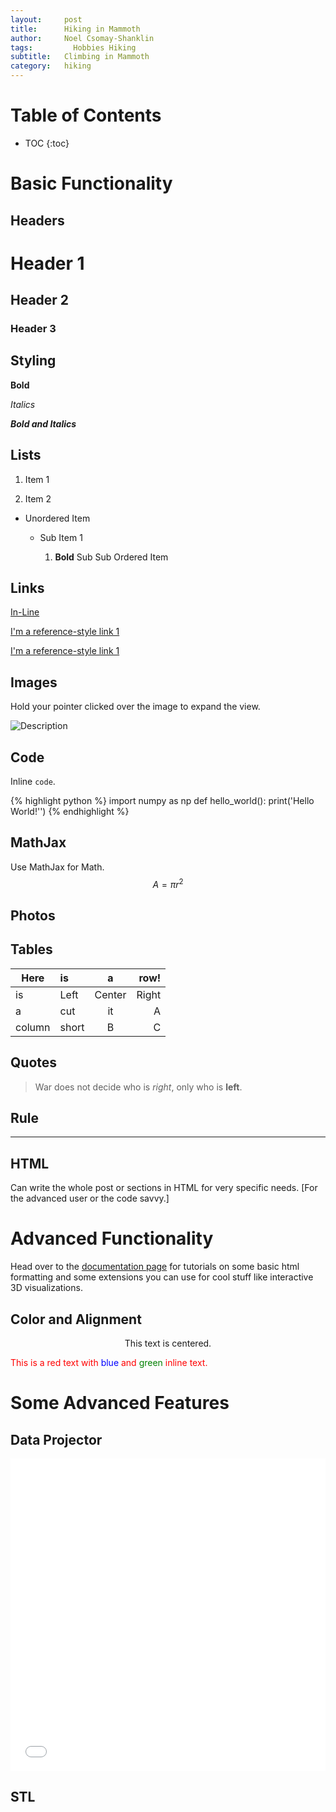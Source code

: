 ```yaml
---
layout:     post
title:      Hiking in Mammoth
author:     Noel Csomay-Shanklin
tags: 		  Hobbies Hiking
subtitle:  	Climbing in Mammoth
category:   hiking
---
```

<!-- Start Writing Below in Markdown -->

# Table of Contents

* TOC
{:toc}

# Basic Functionality

## Headers

# Header 1

## Header 2

### Header 3

## Styling

**Bold**

*Italics*

***Bold and Italics***

## Lists

1. Item 1

2. Item 2

* Unordered Item

  * Sub Item 1

    1. **Bold** Sub Sub Ordered Item

## Links

[In-Line](https://www.google.com)

[I'm a reference-style link 1][1]

[I'm a reference-style link 1][2]

[1]:https://www.mozilla.org
[2]:http://www.reddit.com

## Images

Hold your pointer clicked over the image to expand the view.

![Description](http://projectpages.github.io/project-pages/img/Logo_Fairy_Tail_right.png)

## Code

Inline `code`.

{% highlight python %}
import numpy as np
def hello_world():
    print('Hello World!'')
{% endhighlight %}

## MathJax

Use MathJax for Math.
$$ A = \pi r^2 $$

## Photos
<script src="https://cdn.jsdelivr.net/npm/publicalbum@latest/dist/pa-embed-player.min.js" async></script>
<div class="pa-embed-player" style="width:100%; height:480px; display:none;"
  data-link="https://photos.app.goo.gl/edPWZrh6vf6cEuYt6"
  data-title="Trip to Mono County and Bishop"
  data-description="Mammoth Lakes"
  data-slideshow-repeat="false">
  <img data-src="https://lh3.googleusercontent.com/R8cDQ8GZmN_sbsfYr0xbxbW5QqwiQPApPH3FD_ezkXMdRfJb6uWek3gNzdmzylwGmj3kENd8cCTGoVxg2xMwnw7W0j3xQIW8vCoVYs_Qx-Vn8YSH1NttrxuC9tcvEjfh9vGTsZBNh4g=w1920-h1080" src="" alt="" />
  <img data-src="https://lh3.googleusercontent.com/kvBiv7BWFFLdyY1cS88elJJxH4DJjCGunwVEsKXP9xODQafWzBtG58xyBEq3fDUU2nNa2XbKYAEcZjiww9_LlJS0yzywafVoKXO6U8wNF3jg6dIY86XvVXKEZ1U1aYgTbS62ejBjH2g=w1920-h1080" src="" alt="" />
  <img data-src="https://lh3.googleusercontent.com/djRtM97O4cXNNJ6biIsp5MhljOl6xKOqWFudvIXpEqi-S9uNH7GdZEHt6AS3VIwr9hcxZxhszOiEaEBV9xAAjxeHI-PFAskT7D89uPjvTfhozpbgSzJTY2l5d6a3C3G3NCBrIugzt_U=w1920-h1080" src="" alt="" />
  <img data-src="https://lh3.googleusercontent.com/VDPCuAzHXRVLyQa_6Zi29_jholn4outDJLmxoMC5biD6wEcn9g7yDjCCyEPJfJxzjzzrx5y298_utokoJb2Qrfta5-oxYPL6yIxDh53h57hF4DFKUreSp6Aqgv49xjdYR7nVOc6uvOo=w1920-h1080" src="" alt="" />
  <img data-src="https://lh3.googleusercontent.com/eUBBMU3J3f8Up84btBfTVDEmjOg4HYyNah2czGlNalKVaq3zmEK0xQkWD9yd538LBVeytphYpxZ7HHaHGxZUOiy0zEUhS5VeJ69KhE9AcGQ9G8U3HvOc4YbWqrwe41JnTXNoxjKt3xs=w1920-h1080" src="" alt="" />
  <img data-src="https://lh3.googleusercontent.com/Lbke9ShtAaiSDlCvafYXZlTbErioQpyotfPTU93TFbT4rny3lHSPIkpBuTDrHrsSN9gNoyMki26OjtQDRB3nNeWriUxPbS1mdzaf7d74yXWSJRpTAr5Vep8tL-tXbMFjmQLi3ONSabY=w1920-h1080" src="" alt="" />
  <img data-src="https://lh3.googleusercontent.com/y2u8iqyp5mz-yizjOX6VtLHyVcbCxgE5d101ABXddMe2soxQz9yhNo33Lv7-XeZKQzYmvf-GHVyRcYkNZe51icPhZZXGKU4PNGGUyHD-Szbzfv-o01hyrVmuXbwI3BCFMCehicU5eG4=w1920-h1080" src="" alt="" />
  <img data-src="https://lh3.googleusercontent.com/fHFJj3tpdWAYh_8kLcb4wHmnfL8PCnWn9y8bhoRmNaMnEGk8kxHX8Tm_UxDAQkuKNGAERBwJB5Q06HKbDS_rINraydq2roYKGiqsvaSPhaqAE6qxL-OJA5p4Bfl-CVlpBfsxniPwSi0=w1920-h1080" src="" alt="" />
  <img data-src="https://lh3.googleusercontent.com/SFpoy_W7TqLl6MCPBnEdPXY6fa5ubCgTy7Aox0uRtR8eZzNvXn5Bg0I4eUQsJyMR_tZV3e9lQvcwGQD0Y3v_rdzUnd-HR7VMGNX1H4_TWwzRdZeAqPALqrOvOdjWw6pdzdxbgeNse0Q=w1920-h1080" src="" alt="" />
</div>


## Tables

Here | is | a | row!
|---------|:----------|:----------:|---------:|
is   |Left|  Center  |Right|
a    | cut | it | A
column  | short | B | C

## Quotes

> War does not decide who is *right*, only who is **left**.

## Rule

---

## HTML

Can write the whole post or sections in HTML for very specific needs. [For the advanced user or the code savvy.]

# Advanced Functionality

Head over to the [documentation page](http://projectpages.github.io/ppguide/) for tutorials on some basic html formatting and some extensions you can use for cool stuff like interactive 3D visualizations.

## Color and Alignment

<p align="center">This text is centered.</p>

<p style="color:red">This is a red text with <span style="color:blue">blue</span> and <span style="color:green">green</span> inline text.</p>

# Some Advanced Features

## Data Projector

<embed src="/project-pages/2016/05/02/New-Projector/" height="500px" width="100%">

## STL

<div align="center"><script src="https://embed.github.com/view/3d/projectpages/project-pages/gh-pages/stl/test.stl"></script></div>


